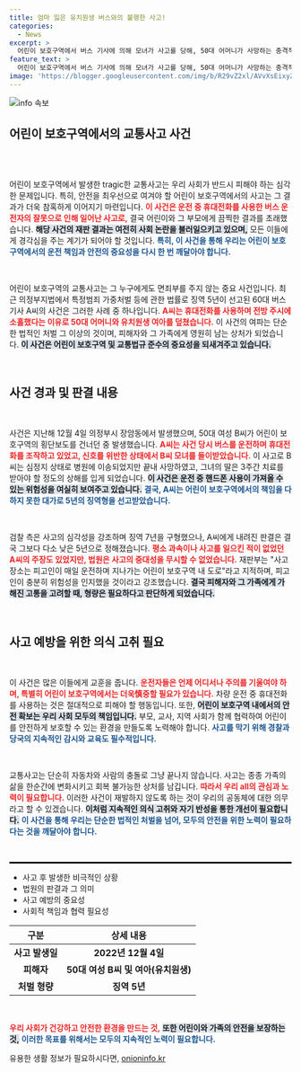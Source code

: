 ```yaml
---
title: 엄마 잃은 유치원생 버스와의 불행한 사고!
categories:
  - News
excerpt: >
  어린이 보호구역에서 버스 기사에 의해 모녀가 사고를 당해, 50대 어머니가 사망하는 충격적인 사건이 발생했다. 전방 주시를 무시한 채 휴대전화를 조작한 그의 징역 5년형이 내려졌다. 이 사건의 진실을 파헤쳐보자!
feature_text: >
  어린이 보호구역에서 버스 기사에 의해 모녀가 사고를 당해, 50대 어머니가 사망하는 충격적인 사건이 발생했다. 전방 주시를 무시한 채 휴대전화를 조작한 그의 징역 5년형이 내려졌다. 이 사건의 진실을 파헤쳐보자!
image: 'https://blogger.googleusercontent.com/img/b/R29vZ2xl/AVvXsEixyZcFfHzMRdzZMjFBmAUKJYCLCGyLL1o632UiGVXcaFdKo_bkvkuCioo0uUKlGfBVcT3P84aROyZIXSBEx3Aw5nCQ3pTgDom1WDC4m8eifvWiAmWEEVb4x6G_l8C0QH225ldMjyaFvpxGEBGNO37VmDTDMHGhJPq73UglMfDca1-0aw/s1600/blogspot.png'
---
```


<p><img src="https://blogger.googleusercontent.com/img/b/R29vZ2xl/AVvXsEixyZcFfHzMRdzZMjFBmAUKJYCLCGyLL1o632UiGVXcaFdKo_bkvkuCioo0uUKlGfBVcT3P84aROyZIXSBEx3Aw5nCQ3pTgDom1WDC4m8eifvWiAmWEEVb4x6G_l8C0QH225ldMjyaFvpxGEBGNO37VmDTDMHGhJPq73UglMfDca1-0aw/s1600/blogspot.png" alt="info 속보" /></p>

<h2 data-ke-size="size26">어린이 보호구역에서의 교통사고 사건</h2>

<p data-ke-size="size16">&nbsp;</p>

<p><br>
어린이 보호구역에서 발생한 tragic한 교통사고는 우리 사회가 반드시 피해야 하는 심각한 문제입니다. 특히, 안전을 최우선으로 여겨야 할 어린이 보호구역에서의 사고는 그 결과가 더욱 참혹하게 이어지기 마련입니다. <b><span style="color: #ee2323;">이 사건은 운전 중 휴대전화를 사용한 버스 운전자의 잘못으로 인해 일어난 사고로,</span></b> 결국 어린이와 그 부모에게 끔찍한 결과를 초래했습니다. <b><span style="background-color: #21538527;">해당 사건의 재판 결과는 여전히 사회 논란을 불러일으키고 있으며,</span></b> 모든 이들에게 경각심을 주는 계기가 되어야 할 것입니다. <b><span style="color: #1a5490;">특히, 이 사건을 통해 우리는 어린이 보호구역에서의 운전 책임과 안전의 중요성을 다시 한 번 깨달아야 합니다.</span></b></p>

<p data-ke-size="size16">&nbsp;</p>

<p>어린이 보호구역의 교통사고는 그 누구에게도 면죄부를 주지 않는 중요 사건입니다. 최근 의정부지법에서 특정범죄 가중처벌 등에 관한 법률로 징역 5년이 선고된 60대 버스 기사 A씨의 사건은 그러한 사례 중 하나입니다. <b><span style="color: #ee2323;">A씨는 휴대전화를 사용하며 전방 주시에 소홀했다는 이유로 50대 어머니와 유치원생 여아를 덮쳤습니다.</span></b> 이 사건의 여파는 단순한 법적인 처벌 그 이상의 것이며, 피해자와 그 가족에게 영원히 남는 상처가 되었습니다. <b><span style="background-color: #21538527;">이 사건은 어린이 보호구역 및 교통법규 준수의 중요성을 되새겨주고 있습니다.</span></b></p>

<p data-ke-size="size16">&nbsp;</p>

<h2 data-ke-size="size26">사건 경과 및 판결 내용</h2>

<p data-ke-size="size16">&nbsp;</p>

<p>사건은 지난해 12월 4일 의정부시 장암동에서 발생했으며, 50대 여성 B씨가 어린이 보호구역의 횡단보도를 건너던 중 발생했습니다. <b><span style="color: #ee2323;">A씨는 사건 당시 버스를 운전하며 휴대전화를 조작하고 있었고, 신호를 위반한 상태에서 B씨 모녀를 들이받았습니다.</span></b> 이 사고로 B씨는 심정지 상태로 병원에 이송되었지만 끝내 사망하였고, 그녀의 딸은 3주간 치료를 받아야 할 정도의 상해를 입게 되었습니다. <b><span style="background-color: #21538527;">이 사건은 운전 중 핸드폰 사용이 가져올 수 있는 위험성을 여실히 보여주고 있습니다.</span></b>  <b><span style="color: #1a5490;">결국, A씨는 어린이 보호구역에서의 책임을 다하지 못한 대가로 5년의 징역형을 선고받았습니다.</span></b></p>

<p data-ke-size="size16">&nbsp;</p>

<p>검찰 측은 사고의 심각성을 강조하며 징역 7년을 구형했으나, A씨에게 내려진 판결은 결국 그보다 다소 낮은 5년으로 정해졌습니다. <b><span style="color: #ee2323;">평소 과속이나 사고를 일으킨 적이 없었던 A씨의 주장도 있었지만, 법원은 사고의 중대성을 무시할 수 없었습니다.</span></b> 재판부는 "사고 장소는 피고인이 매일 운전하며 지나가는 어린이 보호구역 내 도로"라고 지적하며, 피고인이 충분히 위험성을 인지했을 것이라고 강조했습니다. <b><span style="background-color: #21538527;">결국 피해자와 그 가족에게 가해진 고통을 고려할 때, 형량은 필요하다고 판단하게 되었습니다.</span></b></p>

<p data-ke-size="size16">&nbsp;</p>

<h2 data-ke-size="size26">사고 예방을 위한 의식 고취 필요</h2>

<p data-ke-size="size16">&nbsp;</p>

<p>이 사건은 많은 이들에게 교훈을 줍니다. <b><span style="color: #ee2323;">운전자들은 언제 어디서나 주의를 기울여야 하며, 특별히 어린이 보호구역에서는 더욱慎중할 필요가 있습니다.</span></b> 차량 운전 중 휴대전화를 사용하는 것은 절대적으로 피해야 할 행동입니다. 또한, <b><span style="background-color: #21538527;">어린이 보호구역 내에서의 안전 확보는 우리 사회 모두의 책임입니다.</span></b> 부모, 교사, 지역 사회가 함께 협력하여 어린이를 안전하게 보호할 수 있는 환경을 만들도록 노력해야 합니다. <b><span style="color: #1a5490;">사고를 막기 위해 경찰과 당국의 지속적인 감시와 교육도 필수적입니다.</span></b></p>

<p data-ke-size="size16">&nbsp;</p>

<p>교통사고는 단순히 자동차와 사람의 충돌로 그냥 끝나지 않습니다. 사고는 종종 가족의 삶을 한순간에 변화시키고 회복 불가능한 상처를 남깁니다. <b><span style="color: #ee2323;">따라서 우리 all의 관심과 노력이 필요합니다.</span></b> 이러한 사건이 재발하지 않도록 하는 것이 우리의 공동체에 대한 의무라고 할 수 있겠습니다. <b><span style="background-color: #21538527;">이처럼 지속적인 의식 고취와 자기 반성을 통한 개선이 필요합니다.</span></b> <b><span style="color: #1a5490;">이 사건을 통해 우리는 단순한 법적인 처벌을 넘어, 모두의 안전을 위한 노력이 필요하다는 것을 깨달아야 합니다.</span></b></p>

<p data-ke-size="size16">&nbsp;</p>

<hr style="border: 1px solid #000;">

<ul>
    <li>사고 후 발생한 비극적인 상황</li>
    <li>법원의 판결과 그 의미</li>
    <li>사고 예방의 중요성</li>
    <li>사회적 책임과 협력 필요성</li>
</ul>

<table style="width: 100%; border-collapse: collapse;">
    <thead>
        <tr>
            <th style="text-align: center;">구분</th>
            <th style="text-align: center;">상세 내용</th>
        </tr>
    </thead>
    <tbody>
        <tr>
            <td style="text-align: center; height: 17px;"><b>사고 발생일</b></td>
            <td style="text-align: center; height: 17px;"><b>2022년 12월 4일</b></td>
        </tr>
        <tr>
            <td style="text-align: center; height: 17px;"><b>피해자</b></td>
            <td style="text-align: center; height: 17px;"><b>50대 여성 B씨 및 여아(유치원생)</b></td>
        </tr>
        <tr>
            <td style="text-align: center; height: 17px;"><b>처벌 형량</b></td>
            <td style="text-align: center; height: 17px;"><b>징역 5년</b></td>
        </tr>
    </tbody>
</table>

<p data-ke-size="size16">&nbsp;</p>

<p><b><span style="color: #ee2323;">우리 사회가 건강하고 안전한 환경을 만드는 것,</span></b> <b><span style="background-color: #21538527;">또한 어린이와 가족의 안전을 보장하는 것,</span></b> <b><span style="color: #1a5490;">이러한 목표를 위해서는 모두의 지속적인 노력이 필요합니다.</span></b></p>
유용한 생활 정보가 필요하시다면, <a href="https://onioninfo.kr" rel="dofollow">onioninfo.kr</a>


